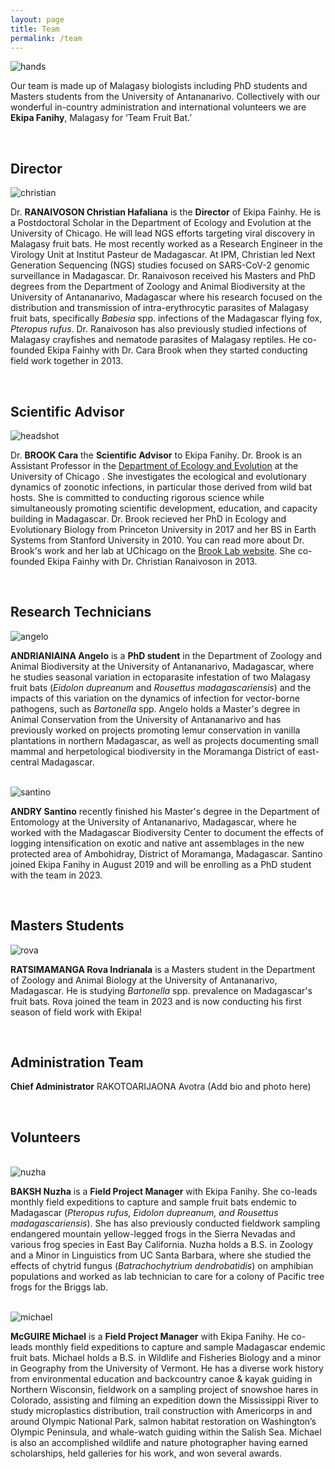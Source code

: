 ```yaml
---
layout: page
title: Team
permalink: /team
---
```

<img src="/assets/team/Hands together.JPG" alt="hands" class="img float-end col-sm-3" />

Our team is made up of Malagasy biologists including PhD students and Masters students from the University of Antananarivo. Collectively with our wonderful in-country administration and international volunteers we are **Ekipa Fanihy**, Malagasy for ‘Team Fruit Bat.’ 

<div style="clear:both;">&nbsp;</div>

<h2>Director</h2>
	
<img src="/assets/team/christian_ranaivoson.jpg" alt="christian" class="img-thumbnail float-start col-md-3" />

Dr. **RANAIVOSON Christian Hafaliana** is the **Director** of Ekipa Fainhy. He is a Postdoctoral Scholar in the Department of Ecology and Evolution at the University of Chicago. He will lead NGS efforts targeting viral discovery in Malagasy fruit bats. He most recently worked as a Research Engineer in the Virology Unit at Institut Pasteur de Madagascar. At IPM, Christian led Next Generation Sequencing (NGS) studies focused on SARS-CoV-2 genomic surveillance in Madagascar. Dr. Ranaivoson received his Masters and PhD degrees from the Department of Zoology and Animal Biodiversity at the University of Antananarivo, Madagascar where his research focused on the distribution and transmission of intra-erythrocytic parasites of Malagasy fruit bats, specifically *Babesia* spp. infections of the Madagascar flying fox, *Pteropus rufus*. Dr. Ranaivoson has also previously studied infections of Malagasy crayfishes and nematode parasites of Malagasy reptiles. He co-founded Ekipa Fainhy with Dr. Cara Brook when they started conducting field work together in 2013.
  
<div style="clear:both;">&nbsp;</div>

<h2>Scientific Advisor</h2>

<img src="/assets/team/carabrook-headshot-2020.jpeg" alt="headshot" class="img-thumbnail float-start col-md-3" />

Dr. **BROOK Cara** the **Scientific Advisor** to Ekipa Fanihy. Dr. Brook is an Assistant Professor in the [Department of Ecology and Evolution](https://ecologyandevolution.uchicago.edu/) at the University of Chicago . She investigates the ecological and evolutionary dynamics of zoonotic infections, in particular those derived from wild bat hosts. She is committed to conducting rigorous science while simultaneously promoting scientific development, education, and capacity building in Madagascar. Dr. Brook recieved her PhD in Ecology and Evolutionary Biology from Princeton University in 2017 and her BS in Earth Systems from Stanford University in 2010. You can read more about Dr. Brook's work and her lab at UChicago on the [Brook Lab website](https://www.brooklab.org). She co-founded Ekipa Fainhy with Dr. Christian Ranaivoson in 2013.

<div style="clear:both;">&nbsp;</div>

<h2>Research Technicians</h2>

<img src="/assets/team/angelo_andrianiaina.jpg" alt="angelo" class="img-thumbnail float-start col-md-3" />

**ANDRIANIAINA Angelo** is a **PhD student** in the Department of Zoology and Animal Biodiversity at the University of Antananarivo, Madagascar, where he studies seasonal variation in ectoparasite infestation of two Malagasy fruit bats (*Eidolon dupreanum* and *Rousettus madagascariensis*) and the impacts of this variation on the dynamics of infection for vector-borne pathogens, such as *Bartonella* spp. Angelo holds a Master's degree in Animal Conservation from the University of Antananarivo and has previously worked on projects promoting lemur conservation in vanilla plantations in northern Madagascar, as well as projects documenting small mammal and herpetological biodiversity in the Moramanga District of east-central Madagascar.

<div style="clear:both;">&nbsp;</div>

<img src="/assets/team/santino_andry.jpg" alt="santino" class="img-thumbnail float-start col-md-3" />

**ANDRY Santino** recently finished his Master's degree in the Department of Entomology at the University of Antananarivo, Madagascar, where he worked with the Madagascar Biodiversity Center to document the effects of logging intensification on exotic and native ant assemblages in the new protected area of Ambohidray, District of Moramanga, Madagascar. Santino joined Ekipa Fanihy in August 2019 and will be enrolling as a PhD student with the team in 2023.

<div style="clear:both;">&nbsp;</div>

<h2>Masters Students</h2>

<img src="/assets/team/rova_indrianala_ratsimamanga .jpg" alt="rova" class="img-thumbnail float-start col-md-3" />

**RATSIMAMANGA Rova Indrianala** is a Masters student in the Department of Zoology and Animal Biology at the University of Antananarivo, Madagascar. He is studying *Bartonella* spp. prevalence on Madagascar's fruit bats. Rova joined the team in 2023 and is now conducting his first season of field work with Ekipa!  

<div style="clear:both;">&nbsp;</div>

<h2>Administration Team</h2>

**Chief Administrator** RAKOTOARIJAONA Avotra (Add bio and photo here)

<div style="clear:both;">&nbsp;</div>

<h2>Volunteers</h2>

<div style="clear:both;">&nbsp;</div>

<img src="/assets/team/nuzha_baksh.jpg" alt="nuzha" class="img-thumbnail float-start col-md-3" />

**BAKSH Nuzha** is a **Field Project Manager** with Ekipa Fanihy. She co-leads monthly field expeditions to capture and sample fruit bats endemic to Madagascar (<i>Pteropus rufus, Eidolon dupreanum, and Rousettus madagascariensis</i>). She has also previously conducted fieldwork sampling endangered mountain yellow-legged frogs in the Sierra Nevadas and various frog species in East Bay California. Nuzha holds a B.S. in Zoology and a Minor in Linguistics from UC Santa Barbara, where she studied the effects of chytrid fungus (*Batrachochytrium dendrobatidis*) on amphibian populations and worked as lab technician to care for a colony of Pacific tree frogs for the Briggs lab.

<div style="clear:both;">&nbsp;</div>

<img src="/assets/team/michael_mcguire.jpg" alt="michael" class="img-thumbnail float-start col-md-3" />

**McGUIRE Michael** is a **Field Project Manager** with Ekipa Fanihy. He co-leads monthly field expeditions to capture and sample Madagascar endemic fruit bats. Michael holds a B.S. in Wildlife and Fisheries Biology and a minor in Geography from the University of Vermont. He has a diverse work history from environmental education and backcountry canoe & kayak guiding in Northern Wisconsin, fieldwork on a sampling project of snowshoe hares in Colorado, assisting and filming an expedition down the Mississippi River to study microplastics distribution, trail construction with Americorps in and around Olympic National Park, salmon habitat restoration on Washington’s Olympic Peninsula, and whale-watch guiding within the Salish Sea. Michael is also an accomplished wildlife and nature photographer having earned scholarships, held galleries for his work, and won several awards.
